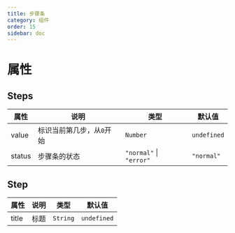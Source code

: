 ```yaml
---
title: 步骤条
category: 组件
order: 15 
sidebar: doc
---
```


# 属性

## Steps

| 属性 | 说明 | 类型 | 默认值 |
| --- | --- | --- | --- |
| value | 标识当前第几步，从`0`开始 | `Number` | `undefined` |
| status | 步骤条的状态 | `"normal"` &#124; `"error"` | `"normal"` |

## Step

| 属性 | 说明 | 类型 | 默认值 |
| --- | --- | --- | --- |
| title | 标题 | `String` | `undefined` |
